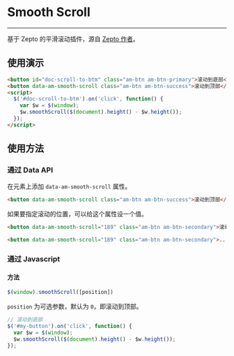 # Smooth Scroll
---

基于 Zepto 的平滑滚动插件，源自 [Zepto 作者](https://gist.github.com/madrobby/8507960#file-scrolltotop-annotated-js)。


## 使用演示

`````html
<button id="doc-scroll-to-btm" class="am-btn am-btn-primary">滚动到底部</button>
<button data-am-smooth-scroll class="am-btn am-btn-success">滚动到顶部</button>
<script>
  $('#doc-scroll-to-btm').on('click', function() {
    var $w = $(window);
    $w.smoothScroll($(document).height() - $w.height());
  });
</script>
`````

## 使用方法

### 通过 Data API
    
在元素上添加 `data-am-smooth-scroll` 属性。

```html
<button data-am-smooth-scroll class="am-btn am-btn-success">滚动到顶部</button>
```
    
如果要指定滚动的位置，可以给这个属性设一个值。
    
`````html
<button data-am-smooth-scroll="189" class="am-btn am-btn-secondary">滚动到滚动条距离顶部 189px 的位置</button>
`````
```html
<button data-am-smooth-scroll="189" class="am-btn am-btn-secondary">...</button>
```
### 通过 Javascript

#### 方法

```javascript
$(window).smoothScroll([position])
```

`position` 为可选参数，默认为 `0`，即滚动到顶部。

```javascript
// 滚动到底部
$('#my-button').on('click', function() {
  var $w = $(window);
  $w.smoothScroll($(document).height() - $w.height());
});
```
